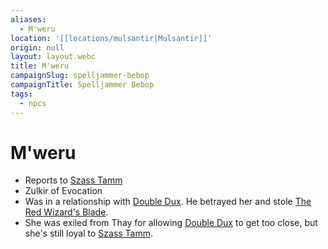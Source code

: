 ```yaml
---
aliases:
  - M'weru
location: '[[locations/mulsantir|Mulsantir]]'
origin: null
layout: layout.webc
title: M'weru
campaignSlug: spelljammer-bebop
campaignTitle: Spelljammer Bebop
tags:
  - npcs
---
```

# M'weru
- Reports to [Szass Tamm](npcs/szass-tamm.md)
- Zulkir of Evocation
- Was in a relationship with [Double Dux](npcs/double-dux.md). He betrayed her and stole [The Red Wizard's Blade](other/the-red-wizards-blade.md).
- She was exiled from Thay for allowing [Double Dux](double-dux.md) to get too close, but she's still loyal to [Szass Tamm](szass-tamm.md).
